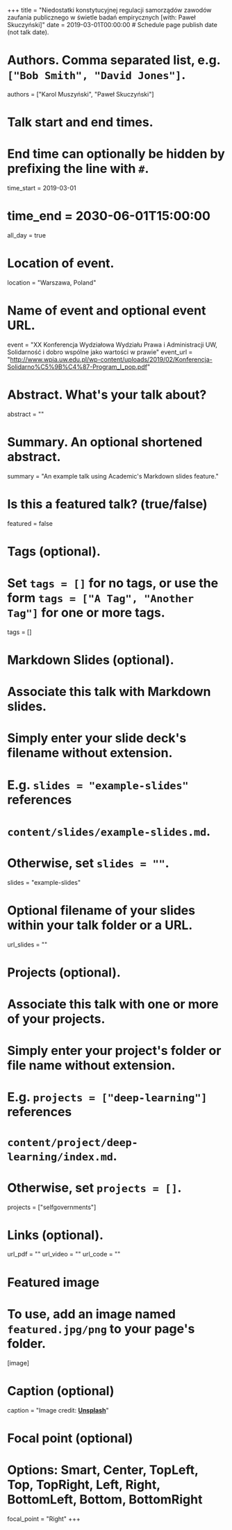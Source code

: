 +++
title = "Niedostatki konstytucyjnej regulacji samorządów zawodów zaufania publicznego w świetle badań empirycznych [with: Paweł Skuczyński]"
date = 2019-03-01T00:00:00  # Schedule page publish date (not talk date).

# Authors. Comma separated list, e.g. `["Bob Smith", "David Jones"]`.
authors = ["Karol Muszyński", "Paweł Skuczyński"]

# Talk start and end times.
#   End time can optionally be hidden by prefixing the line with `#`.
time_start = 2019-03-01
#   time_end = 2030-06-01T15:00:00
all_day = true

# Location of event.
location = "Warszawa, Poland"

# Name of event and optional event URL.
event = "XX Konferencja Wydziałowa Wydziału Prawa i Administracji UW, Solidarność i dobro wspólne jako wartości w prawie"
event_url = "http://www.wpia.uw.edu.pl/wp-content/uploads/2019/02/Konferencja-Solidarno%C5%9B%C4%87-Program_I_pop.pdf"

# Abstract. What's your talk about?
abstract = ""

# Summary. An optional shortened abstract.
summary = "An example talk using Academic's Markdown slides feature."

# Is this a featured talk? (true/false)
featured = false

# Tags (optional).
#   Set `tags = []` for no tags, or use the form `tags = ["A Tag", "Another Tag"]` for one or more tags.
tags = []

# Markdown Slides (optional).
#   Associate this talk with Markdown slides.
#   Simply enter your slide deck's filename without extension.
#   E.g. `slides = "example-slides"` references 
#   `content/slides/example-slides.md`.
#   Otherwise, set `slides = ""`.
slides = "example-slides"

# Optional filename of your slides within your talk folder or a URL.
url_slides = ""

# Projects (optional).
#   Associate this talk with one or more of your projects.
#   Simply enter your project's folder or file name without extension.
#   E.g. `projects = ["deep-learning"]` references 
#   `content/project/deep-learning/index.md`.
#   Otherwise, set `projects = []`.
projects = ["selfgovernments"]

# Links (optional).
url_pdf = ""
url_video = ""
url_code = ""

# Featured image
# To use, add an image named `featured.jpg/png` to your page's folder. 
[image]
  # Caption (optional)
  caption = "Image credit: [**Unsplash**](https://unsplash.com/photos/bzdhc5b3Bxs)"

  # Focal point (optional)
  # Options: Smart, Center, TopLeft, Top, TopRight, Left, Right, BottomLeft, Bottom, BottomRight
  focal_point = "Right"
+++
